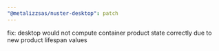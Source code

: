 ```yaml
---
"@metalizzsas/nuster-desktop": patch
---
```


fix: desktop would not compute container product state correctly due to new product lifespan values
